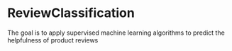 # ReviewClassification

The goal is to apply supervised machine learning algorithms 
to predict the helpfulness of product reviews 
